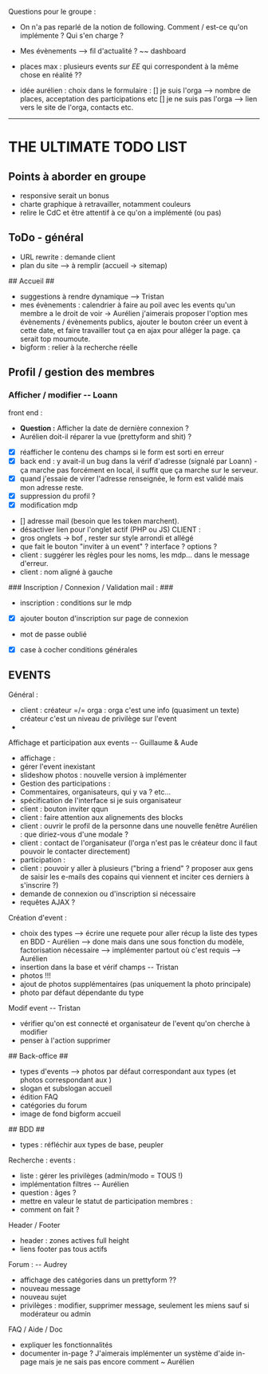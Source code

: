 Questions pour le groupe :
- On n'a pas reparlé de la notion de following. Comment / est-ce qu'on implémente ? Qui s'en charge ?
- Mes évènements --> fil d'actualité ? ~~ dashboard
- places max : plusieurs events *sur EE* qui correspondent à la même chose en réalité ??

- idée aurélien :
choix dans le formulaire :
[] je suis l'orga --> nombre de places, acceptation des participations etc
[] je ne suis pas l'orga --> lien vers le site de l'orga, contacts etc.


-----------------------------------------------------------------------

# THE ULTIMATE TODO LIST #



## Points à aborder en groupe ##

- responsive serait un bonus
- charte graphique à retravailler, notamment couleurs
- relire le CdC et être attentif à ce qu'on a implémenté (ou pas)


## ToDo - général ##

- URL rewrite : demande client
- plan du site --> à remplir (accueil -> sitemap)


## Accueil ##

- suggestions à rendre dynamique --> Tristan
- mes évènements : calendrier à faire au poil avec les events qu'un membre a le droit de voir -> Aurélien
    j'aimerais proposer l'option mes évènements / évènements publics, ajouter le bouton créer un event à cette date, et faire travailler tout ça en ajax pour alléger la page. ça serait top moumoute.
- bigform : relier à la recherche réelle


## Profil / gestion des membres ##

### Afficher / modifier -- Loann ###
front end :
- **Question :** Afficher la date de dernière connexion ?
- Aurélien doit-il réparer la vue (prettyform and shit) ?
- [x] réafficher le contenu des champs si le form est sorti en erreur
- [x] back end : y avait-il un bug dans la vérif d'adresse (signalé par Loann) - ça marche pas forcément en local, il suffit que ça marche sur le serveur.
- [x] quand j'essaie de virer l'adresse renseignée, le form est validé mais mon adresse reste.
- [x] suppression du profil ?
- [x] modification mdp 
- [] adresse mail (besoin que les token marchent).
- désactiver lien pour l'onglet actif (PHP ou JS)
CLIENT :
- gros onglets -> bof , rester sur style arrondi et allégé
- que fait le bouton "inviter à un event" ? interface ? options ?
- client : suggérer les règles pour les noms, les mdp... dans le message d'erreur.
- client : nom aligné à gauche

### Inscription / Connexion / Validation mail : ###
- inscription : conditions sur le mdp
- [x] ajouter bouton d'inscription sur page de connexion
- mot de passe oublié
- [x] case à cocher conditions générales


## EVENTS ##

Général :
- client : créateur =/= orga : orga c'est une info (quasiment un texte) créateur c'est un niveau de privilège sur l'event
-

Affichage et participation aux events  -- Guillaume & Aude
- affichage :
- gérer l'event inexistant
- slideshow photos : nouvelle version à implémenter
- Gestion des participations :
- Commentaires, organisateurs, qui y va ? etc...
- spécification de l'interface si je suis organisateur
- client : bouton inviter qqun
- client : faire attention aux alignements des blocks
- client : ouvrir le profil de la personne dans une nouvelle fenêtre
    Aurélien : que diriez-vous d'une modale ?
- client : contact de l'organisateur (l'orga n'est pas le créateur donc il faut pouvoir le contacter directement)
- participation :
- client : pouvoir y aller à plusieurs ("bring a friend" ? proposer aux gens de saisir les e-mails des copains qui viennent et inciter ces derniers à s'inscrire ?)
- demande de connexion ou d'inscription si nécessaire
- requêtes AJAX ?


Création d'event :
- choix des types --> écrire une requete pour aller récup la liste des types en BDD - Aurélien
    --> done mais dans une sous fonction du modèle, factorisation nécessaire
    --> implémenter partout où c'est requis --> Aurélien
- insertion dans la base et vérif champs -- Tristan
- photos !!!
- ajout de photos supplémentaires (pas uniquement la photo principale)
- photo par défaut dépendante du type

Modif event -- Tristan
- vérifier qu'on est connecté et organisateur de l'event qu'on cherche à modifier
- penser à l'action supprimer


## Back-office ##


- types d'events
--> photos par défaut correspondant aux types (et photos correspondant aux )
- slogan et subslogan accueil
- édition FAQ
- catégories du forum
- image de fond bigform accueil

## BDD ##


- types : réfléchir aux types de base, peupler

Recherche :
events :
- liste : gérer les privilèges (admin/modo = TOUS !)
- implémentation filtres -- Aurélien
- question : âges ?
- mettre en valeur le statut de participation
membres :
- comment on fait ?

Header / Footer
- header : zones actives full height
- liens footer pas tous actifs

Forum : -- Audrey
- affichage des catégories dans un prettyform ??
- nouveau message
- nouveau sujet
- privilèges : modifier, supprimer message, seulement les miens sauf si modérateur ou admin

FAQ / Aide / Doc
- expliquer les fonctionnalités
- documenter in-page ?
    J'aimerais implémenter un système d'aide in-page mais je ne sais pas encore comment ~ Aurélien
